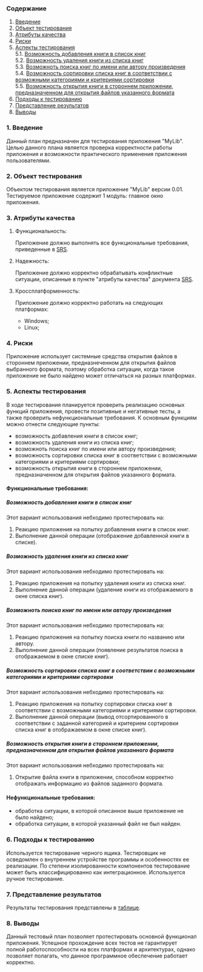 ### Содержание
1. [Введение](#1)
2. [Объект тестирования](#2)
3. [Атрибуты качества](#3)
4. [Риски](#4)
5. [Аспекты тестирования](#5)<br>
    5.1. [Возможность добавления книги в список книг](#001)<br>
    5.2. [Возможность удаления книги из списка книг](#002)<br>
    5.3. [Возможноть поиска книг по имени или автору произведения](#003)<br>
    5.4. [Возможность сортировки списка книг в соответствии с возможными категориями и критериями сортировки](#004)<br>
    5.5. [Возможность открытия книги в стороннем приложении, предназначенном для открытия файлов указанного формата](#005)<br>
6. [Подходы к тестированию](#6)
7. [Представление результатов](#7)
8. [Выводы](#8)

<a name="1"></a>
### 1. Введение
Данный план предназначен для тестирования приложения "MyLib". Целью данного плана является проверка корректности работы приложения и возможности практического применения приложения пользователями.

<a name="2"></a>
### 2. Объект тестирования
Объектом тестирования является приложение "MyLib" версии 0.01. Тестируемое приложение содержит 1 модуль: главное окно приложения.

<a name="3"></a>
### 3. Атрибуты качества
1. Функциональность:

    Приложение должно выполнять все функциональные требования, приведенные в [SRS](https://github.com/desmond1999d/MyLib/blob/master/Documentation/SRS.md#3.2.1).
2. Надежность:

    Приложение должно корректно обрабатывать конфликтные ситуации, описанные в пункте "атрибуты качества" документа [SRS](https://github.com/desmond1999d/MyLib/blob/master/Documentation/SRS.md#3.2.1).
3. Кроссплатформенность:

    Приложение должно корректно работать на следующих платформах: 
    - Windows;
    - Linux;

<a name="4"></a>
### 4. Риски

Приложение использует системные средства открытия файлов в стороннем приложении, предназнеченном для открытия файлов выбранного формата, поэтому обработка ситуации, когда такое приложение не было найдено может отличаться на разных платформах. 

<a name="1"></a>
### 5. Аспекты тестирования
В ходе тестирования планируется проверить реализацию основных функций приложения, провести позитивные и негативные тесты, а также проверить нефункциональные требования. К основным функциям можно отнести следующие пункты:

- возможность добавления книги в список книг;
- возможность удаления книги из списка книг;
- возможноть поиска книг по имени или автору произведения;
- возможность сортировки списка книг в соответствии с возможными категориями и критериями сортировки;
- возможность открытия книги в стороннем приложении, предназначенном для открытия файлов указанного формата.

#### Функциональные требования:

<a name="001"></a>
##### Возможность добавления книги в список книг
Этот вариант использования небходимо протестировать на:
1. Реакцию приложения на попытку добавления книги в список книг.
2. Выполнение данной операции (отображение добавленной книги в списке).

<a name="002"></a>
##### Возможность удаления книги из списка книг
Этот вариант использования небходимо протестировать на:
1. Реакцию приложения на попытку удаления книги из списка книг.
2. Выполнение данной операции (удаление книги из отображаемого в окне списка книг).

<a name="003"></a>
##### Возможноть поиска книг по имени или автору произведения
Этот вариант использования небходимо протестировать на:
1. Реакцию приложения на попытку поиска книги по названию или автору.
2. Выполнение данной операции (появление результатов поиска в отображаемом в окне списке книг).

<a name="004"></a>
##### Возможность сортировки списка книг в соответствии с возможными категориями и критериями сортировки
Этот вариант использования небходимо протестировать на:
1. Реакцию приложения на попытку сортировки списка книг в соответствии с возможными категориями и критериями сортировки.
2. Выполнение данной операции (вывод отсортированного в соответствии с заданной категорией и критерием сортировки списка книг в отображаемом в окне списке книг).

<a name="005"></a>
##### Возможность открытия книги в стороннем приложении, предназначенном для открытия файлов указанного формата
Этот вариант использования небходимо протестировать на:
1. Открытие файла книги в приложении, способном корректно отображать информацию из файлов заданного формата.

#### Нефункциональные требования:
- обработка ситуации, в которой описанное выше приложение не было найдено;
- обработка ситуации, в которой указанный файл не был найден.

<a name="6"></a>
### 6. Подходы к тестированию
Используется тестирование черного ящика. Тестировщик не осведомлен о внутреннем устройстве программы и особенностях ее реализации. По степени изолированности компонентов тестирование может быть классифицированно как интеграционное. Используется ручное тестирование.

<a name="7"></a>
### 7. Представление результатов
Результаты тестирования представлены в [таблице](https://github.com/desmond1999d/MyLib/blob/master/Documentation/TestPlan/TestResults.md).

<a name="8"></a>
### 8. Выводы
Данный тестовый план позволяет протестировать основной функционал приложения. Успешное прохождение всех тестов не гарантирует полной работоспособности на всех платформах и архитектурах, однако позволяет полагать, что данное программное обеспечение работает корректно.
